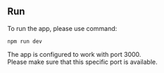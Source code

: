 ## Run
To run the app, please use command: 

    npm run dev

The app is configured to work with port 3000. \
Please make sure that this specific port is available.